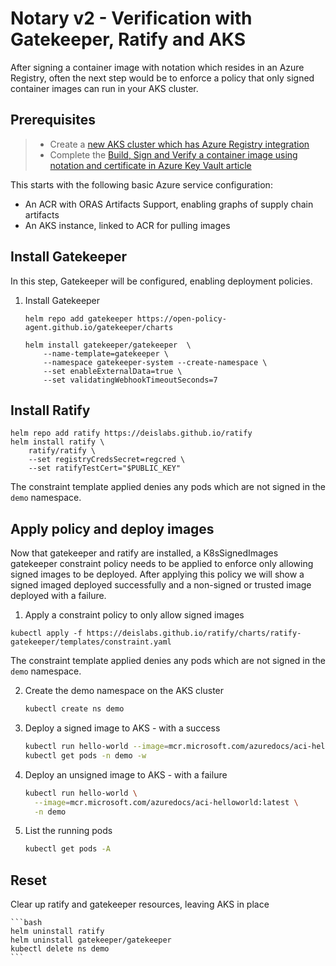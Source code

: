 # Notary v2 - Verification with Gatekeeper, Ratify and AKS

After signing a container image with notation which resides in an Azure Registry, often the next step would be to enforce a policy that only signed container images can run in your AKS cluster.

## Prerequisites

> * Create a [new AKS cluster which has Azure Registry integration](https://docs.microsoft.com/azure/aks/cluster-container-registry-integration?tabs=azure-cli)
> * Complete the [Build, Sign and Verify a container image using notation and certificate in Azure Key Vault article](https://docs.microsoft.com/azure/container-registry/container-registry-tutorial-sign-build-push)

This starts with the following basic Azure service configuration:
  - An ACR with ORAS Artifacts Support, enabling graphs of supply chain artifacts
  - An AKS instance, linked to ACR for pulling images
    
<!-- See if we actually need this now assuming someone has done the AKS Azure Registry integration

## Create an Azure Kubernetes Cluster

4. Use the currently logged in user to access the registry for notation sign/verify and oras

    ```azure-cli
    export NOTATION_USERNAME="00000000-0000-0000-0000-000000000000"
    export NOTATION_PASSWORD=$(az acr login --name $ACR_NAME --expose-token --output tsv --query accessToken)
    ```

5. Configure permissions for ratify
    > NOTE: these are temporary steps. Ratify should use the node secrets, using ACR

    ```bash
    kubectl create secret docker-registry regcred \
        --docker-server=$REGISTRY \
        --docker-username=$NOTATION_USERNAME \
        --docker-password=$NOTATION_PASSWORD \
        --docker-email=someone@example.com
    ``` -->

## Install Gatekeeper

In this step, Gatekeeper will be configured, enabling deployment policies.

1. Install Gatekeeper

    ```azurecli-interactive
    helm repo add gatekeeper https://open-policy-agent.github.io/gatekeeper/charts

    helm install gatekeeper/gatekeeper  \
        --name-template=gatekeeper \
        --namespace gatekeeper-system --create-namespace \
        --set enableExternalData=true \
        --set validatingWebhookTimeoutSeconds=7
    ````

## Install Ratify

<!-- 1. Capture the public key for verification

    ```azure-cli
    export PUBLIC_KEY=$(az keyvault certificate show -n $KEY_NAME \
                            --vault-name $AKV_NAME \
                            -o json | jq -r '.cer' | base64 -d | openssl x509 -inform DER)
    ```

2. Install Ratify -->

```azurecli-interactive
helm repo add ratify https://deislabs.github.io/ratify
helm install ratify \
    ratify/ratify \
    --set registryCredsSecret=regcred \
    --set ratifyTestCert="$PUBLIC_KEY"
```

The constraint template applied denies any pods which are not signed in the `demo` namespace.

## Apply policy and deploy images

Now that gatekeeper and ratify are installed, a K8sSignedImages gatekeeper constraint policy needs to be applied to enforce only allowing signed images to be deployed.  After applying this policy we will show a signed imaged deployed successfully and a non-signed or trusted image deployed with a failure.

1.  Apply a constraint policy to only allow signed images

```azurecli-interactive
kubectl apply -f https://deislabs.github.io/ratify/charts/ratify-gatekeeper/templates/constraint.yaml
```

The constraint template applied denies any pods which are not signed in the `demo` namespace.

2. Create the demo namespace on the AKS cluster

    ```bash
    kubectl create ns demo
    ```

3. Deploy a signed image to AKS - with a success

    ```bash
    kubectl run hello-world --image=mcr.microsoft.com/azuredocs/aci-helloworld:latest -n demo
    kubectl get pods -n demo -w
    ```

4. Deploy an unsigned image to AKS - with a failure

    ```bash
    kubectl run hello-world \
      --image=mcr.microsoft.com/azuredocs/aci-helloworld:latest \
      -n demo
    ```

5. List the running pods

    ```bash
    kubectl get pods -A
    ```

## Reset

Clear up ratify and gatekeeper resources, leaving AKS in place

    ```bash
    helm uninstall ratify
    helm uninstall gatekeeper/gatekeeper
    kubectl delete ns demo
    ```
<!-- kubectl delete secret regcred -->
